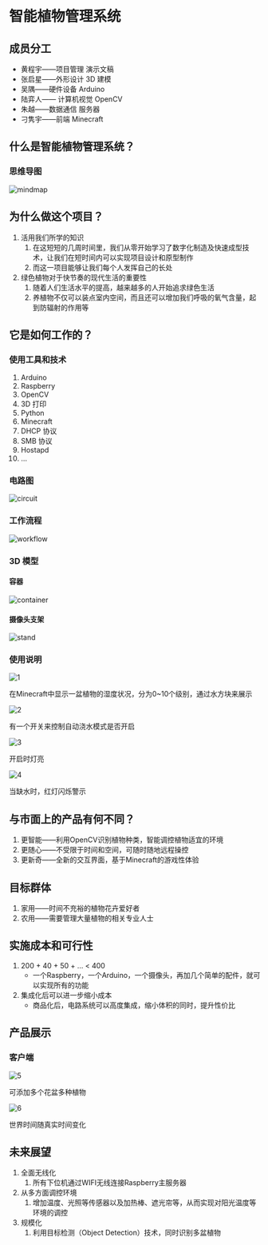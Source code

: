 #  智能植物管理系统 

## 成员分工

- 黄程宇——项目管理 演示文稿
- 张启星——外形设计 3D 建模
- 吴隅——硬件设备 Arduino
- 陆弈人—— 计算机视觉 OpenCV
- 朱越——数据通信 服务器
- 刁隽宇——前端 Minecraft

## 什么是智能植物管理系统？

### 思维导图

![mindmap](mindmap.png)

## 为什么做这个项目？

1. 活用我们所学的知识
   1. 在这短短的几周时间里，我们从零开始学习了数字化制造及快速成型技术，让我们在短时间内可以实现项目设计和原型制作
   2. 而这一项目能够让我们每个人发挥自己的长处
2. 绿色植物对于快节奏的现代生活的重要性
   1. 随着人们生活水平的提高，越来越多的人开始追求绿色生活
   2. 养植物不仅可以装点室内空间，而且还可以增加我们呼吸的氧气含量，起到防辐射的作用等

## 它是如何工作的？

### 使用工具和技术

1. Arduino
2. Raspberry
3. OpenCV
4. 3D 打印
5. Python
6. Minecraft
7. DHCP 协议
8. SMB 协议
9. Hostapd
10. …

### 电路图

![circuit](circuit.png)



### 工作流程

![workflow](workflow.png)

### 3D 模型

#### 容器

![container](container.png)

#### 摄像头支架

![stand](stand.png)

### 使用说明

![1](https://github.com/sht2018/itm/blob/master/teams/team1/huangchy/screenshots/1.png)

在Minecraft中显示一盆植物的湿度状况，分为0~10个级别，通过水方块来展示

![2](https://github.com/sht2018/itm/blob/master/teams/team1/huangchy/screenshots/2.png)

有一个开关来控制自动浇水模式是否开启

![3](https://github.com/sht2018/itm/blob/master/teams/team1/huangchy/screenshots/3.png)

开启时灯亮

![4](https://github.com/sht2018/itm/blob/master/teams/team1/huangchy/screenshots/4.png)

当缺水时，红灯闪烁警示

## 与市面上的产品有何不同？

1. 更智能——利用OpenCV识别植物种类，智能调控植物适宜的环境
2. 更随心——不受限于时间和空间，可随时随地远程操控
3. 更新奇——全新的交互界面，基于Minecraft的游戏性体验

## 目标群体

1. 家用——时间不充裕的植物花卉爱好者
2. 农用——需要管理大量植物的相关专业人士

## 实施成本和可行性

1. 200 + 40 + 50 + … < 400
   - 一个Raspberry，一个Arduino，一个摄像头，再加几个简单的配件，就可以实现所有的功能
2. 集成化后可以进一步缩小成本
   - 商品化后，电路系统可以高度集成，缩小体积的同时，提升性价比

## 产品展示

### 客户端

![5](https://github.com/sht2018/itm/blob/master/teams/team1/huangchy/screenshots/5.png)

可添加多个花盆多种植物

![6](https://github.com/sht2018/itm/blob/master/teams/team1/huangchy/screenshots/6.png)

世界时间随真实时间变化

## 未来展望

1. 全面无线化
   1. 所有下位机通过WIFI无线连接Raspberry主服务器
2. 从多方面调控环境
   1. 增加温度、光照等传感器以及加热棒、遮光帘等，从而实现对阳光温度等环境的调控
3. 规模化
   1. 利用目标检测（Object Detection）技术，同时识别多盆植物
